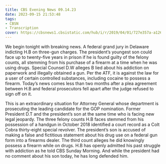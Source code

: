```yaml
---
title: CBS Evening News 09.14.23
date: 2023-09-15 21:53:48
tags:
- CBSN
- Transcription
cover: https://cbsnews1.cbsistatic.com/hub/i/r/2019/04/01/727e357a-a126-4138-a2c5-4d3222669d57/thumbnail/640x360/3ff2761028dc5c65cc4f07acd54bcd5c/cbsn2-logo-1920x1080.jpg
---
```

We begin tonight with breaking news. A federal grand jury in Delaware indicting H.B on three-gun charges. The president’s youngest son could face up to twenty-five years in prison if he is found guilty of the felony counts, all stemming from his purchase of a firearm at a time when he was using drugs. Special Counsel D.W alleges B lied about his addiction on paperwork and illegally obtained a gun. Per the ATF, it is against the law for a user of certain controlled substances, including cocaine to possess a firearm. Today’s news comes less than two months after a plea agreement between H.B and federal prosecutors fell apart after the judge refused to sign off on it. 

This is an extraordinary situation for Attorney General whose department is prosecuting the leading candidate for the GOP nomination. Former President D.T and the president’s son at the same time who is facing new legal jeopardy. The three felony counts H.B faces stemmed from his possession of a handgun in October 2018 identified a court record as a Colt Cobra thirty-eight special revolver. The president’s son is accused of making a false and fictitious statement about his drug use on a federal gun form into a firearms dealer. The third count alleges he did knowingly possess a firearm while on drugs. H.B has openly admitted his past struggle with addiction as he told CBS Sunday Morning. And while the president had no comment about his son today, he has long defended him. 
